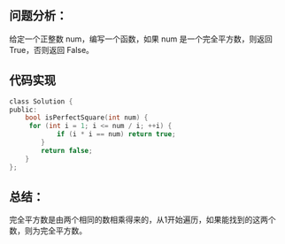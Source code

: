 ## 问题分析： 
给定一个正整数 num，编写一个函数，如果 num 是一个完全平方数，则返回 True，否则返回 False。

## 代码实现
```c
class Solution {
public:
    bool isPerfectSquare(int num) {
     for (int i = 1; i <= num / i; ++i) {
            if (i * i == num) return true;
        }
        return false;  
    }
};
```
## 总结：
完全平方数是由两个相同的数相乘得来的，从1开始遍历，如果能找到的这两个数，则为完全平方数。